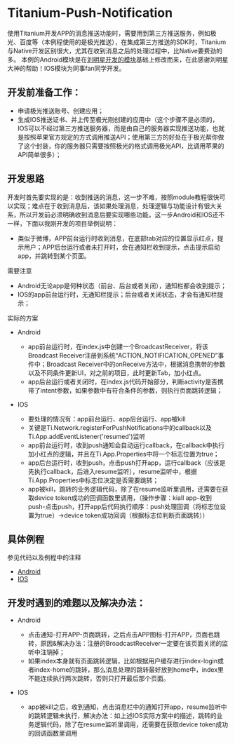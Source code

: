 # Titanium-Push-Notification
使用Titanium开发APP的消息推送功能时，需要用到第三方推送服务，例如极光、百度等（本例程使用的是极光推送），在集成第三方推送的SDK时，Titanium与Native开发区别很大，尤其在收到消息之后的处理过程中，比Native要费劲的多。
本例的Android模块是在[刘明星开发的模块][1]基础上修改而来，在此感谢刘明星大神的帮助！IOS模块为同事fan同学开发。

## 开发前准备工作：
- 申请极光推送账号、创建应用；
- 生成IOS推送证书、并上传至极光刚创建的应用中（这个步骤不是必须的，IOS可以不经过第三方推送服务器，而是由自己的服务器实现推送功能，也就是按照苹果官方规定的方式调用推送API；使用第三方的好处在于极光帮你做了这个封装，你的服务器只需要按照极光的格式调用极光API，比调用苹果的API简单很多）；

## 开发思路
开发时首先要实现的是：收到推送的消息，这一步不难，按照module教程很快可以实现；难点在于收到消息后，该如果处理消息，处理逻辑与功能设计有很大关系，所以开发前必须明确收到消息后要实现哪些功能，这一步Android和IOS还不一样，下面以我刚开发的项目举例说明：
- 类似于微博，APP前台运行时收到消息，在底部tab对应的位置显示红点，提示用户；APP后台运行或者未打开时，会在通知栏收到提示，点击提示启动app，并跳转到某个页面。

需要注意
- Android无论app是何种状态（前台、后台或者关闭），通知栏都会收到提示；
- IOS的app前台运行时，无通知栏提示；后台或者关闭状态，才会有通知栏提示；

实际的方案
+ Android
  + app前台运行时，在index.js中创建一个BroadcastReceiver，将该Broadcast Receiver注册到系统“ACTION_NOTIFICATION_OPENED”事件中；Broadcast Receiver中的onReceive方法中，根据消息携带的参数以及不同条件更新UI，对之前的项目，此时更新Tab，加小红点。
  + app后台运行或者关闭时，在index.js代码开始部分，判断activity是否携带了intent参数，如果参数中有符合条件的参数，则执行页面跳转逻辑；

+ IOS
  + 要处理的情况有：app前台运行、app后台运行、app被kill
  + 关键是Ti.Network.registerForPushNotifications中的callback以及Ti.App.addEventListener('resumed')监听
  + app前台运行时，收到push通知会自动运行callback，在callback中执行加小红点的逻辑，并且在Ti.App.Properties中将一个标志位置为true；
  + app后台运行时，收到push，点击push打开app，运行callback（应该是先执行callback，后进入resume监听），resume监听中，根据Ti.App.Properties中标志位决定是否需要跳转；
  + app被kill，跳转的业务逻辑代码，除了在resume监听里调用，还需要在获取device token成功的回调函数里调用，（操作步骤：kiall app-收到push-点击push，打开app后代码执行顺序：push处理回调（将标志位设置为true）->device token成功回调（根据标志位判断页面跳转））

## 具体例程
参见代码以及例程中的注释
- [Android][2]
- [IOS][3]

## 开发时遇到的难题以及解决办法：

+ Android
  + 点击通知-打开APP-页面跳转，之后点击APP图标-打开APP，页面也跳转，原因&解决办法：注册的BroadcastReceiver一定要在该页面关闭的监听中注销掉；
  + 如果index本身就有页面跳转逻辑，比如根据用户缓存进行index-login或者index-home的跳转，那么消息处理的跳转最好放到home中，index里不能连续执行两次跳转，否则只打开最后那个页面。

+ IOS
  + app被kill之后，收到通知，点击消息栏中的通知打开app，resume监听中的跳转逻辑未执行，解决办法：如上述IOS实际方案中的描述，跳转的业务逻辑代码，除了在resume监听里调用，还需要在获取device token成功的回调函数里调用


  [1]: https://github.com/liumingxing/titanium_module_jpush_android
  [2]: https://github.com/jackgreentemp/Titanium-Push-Notification/tree/master/example_jpush_android
  [3]: https://github.com/jackgreentemp/Titanium-Push-Notification/tree/master/example_jpush_ios
